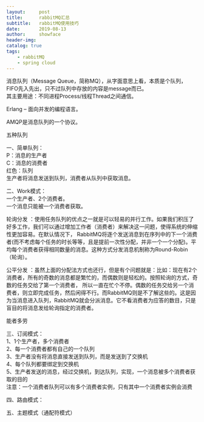 ```yaml
---
layout:     post
title:      rabbitMQ汇总
subtitle:   rabbitMQ使用技巧
date:       2019-08-13
author:     showface
header-img: 
catalog: true
tags:
    - rabbitMQ
    - spring cloud
---
```


消息队列（Message Queue，简称MQ），从字面意思上看，本质是个队列，FIFO先入先出，只不过队列中存放的内容是message而已。  
其主要用途：不同进程Process/线程Thread之间通信。  

Erlang – 面向并发的编程语言。  

AMQP是消息队列的一个协议。  

五种队列

一、简单队列：  
P：消息的生产者  
C：消息的消费者  
红色：队列  
生产者将消息发送到队列，消费者从队列中获取消息。  

二、Work模式：  
一个生产者、2个消费者。  
一个消息只能被一个消费者获取。  

轮询分发 ：使用任务队列的优点之一就是可以轻易的并行工作。如果我们积压了好多工作，我们可以通过增加工作者（消费者）来解决这一问题，使得系统的伸缩性更加容易。在默认情况下，
RabbitMQ将逐个发送消息到在序列中的下一个消费者(而不考虑每个任务的时长等等，且是提前一次性分配，并非一个一个分配)。平均每个消费者获得相同数量的消息。这种方式分发消息机制称为Round-Robin（轮询）。

公平分发 ：虽然上面的分配法方式也还行，但是有个问题就是：比如：现在有2个消费者，所有的奇数的消息都是繁忙的，而偶数则是轻松的。按照轮询的方式，奇数的任务交给了第一个消费者，
所以一直在忙个不停。偶数的任务交给另一个消费者，则立即完成任务，然后闲得不行。而RabbitMQ则是不了解这些的。这是因为当消息进入队列，RabbitMQ就会分派消息。它不看消费者为应答的数目，只是盲目的将消息发给轮询指定的消费者。

能者多劳  

 三、订阅模式：  
1、1个生产者，多个消费者  
2、每一个消费者都有自己的一个队列  
3、生产者没有将消息直接发送到队列，而是发送到了交换机  
4、每个队列都要绑定到交换机  
5、生产者发送的消息，经过交换机，到达队列，实现，一个消息被多个消费者获取的目的  
注意：一个消费者队列可以有多个消费者实例，只有其中一个消费者实例会消费  

四、路由模式：  

五、主题模式（通配符模式）  




